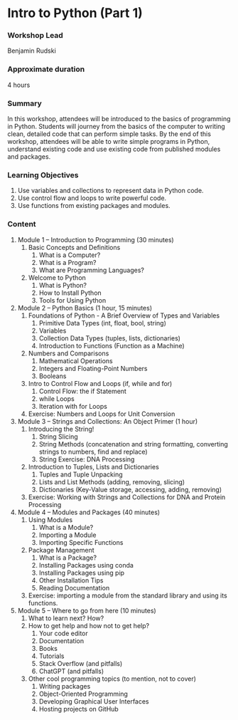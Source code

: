 # Intro to Python (Part 1)

### Workshop Lead

Benjamin Rudski

### Approximate duration

4 hours

### Summary

In this workshop, attendees will be introduced to the basics of programming in Python. Students will journey from the basics of the computer to writing clean, detailed code that can perform simple tasks. By the end of this workshop, attendees will be able to write simple programs in Python, understand existing code and use existing code from published modules and packages.

### Learning Objectives

1. Use variables and collections to represent data in Python code.
2. Use control flow and loops to write powerful code.
3. Use functions from existing packages and modules.

### Content

1.	Module 1 – Introduction to Programming (30 minutes)
    1.	Basic Concepts and Definitions
        1.	What is a Computer?
        2.	What is a Program?
        3.	What are Programming Languages?
    2.	Welcome to Python
        1.	What is Python?
        2.	How to Install Python
        3.	Tools for Using Python
2.	Module 2 – Python Basics (1 hour, 15 minutes)
    1.	Foundations of Python - A Brief Overview of Types and Variables
        1.	Primitive Data Types (int, float, bool, string)
        2.	Variables
        3.	Collection Data Types (tuples, lists, dictionaries)
        4.	Introduction to Functions (Function as a Machine)
    2.	Numbers and Comparisons
        1.	Mathematical Operations
        2.	Integers and Floating-Point Numbers
        3.	Booleans
    3.	Intro to Control Flow and Loops (if, while and for)
        1.	Control Flow: the if Statement
        2.	while Loops
        3.	Iteration with for Loops
    4.	Exercise: Numbers and Loops for Unit Conversion
3.	Module 3 – Strings and Collections: An Object Primer (1 hour)
    1.	Introducing the String!
        1.	String Slicing
        2.	String Methods (concatenation and string formatting, converting strings to numbers, find and replace)
        3.	String Exercise: DNA Processing
    2.	Introduction to Tuples, Lists and Dictionaries
        1.	Tuples and Tuple Unpacking
        2.	Lists and List Methods (adding, removing, slicing)
        3.	Dictionaries (Key-Value storage, accessing, adding, removing)
    3.	Exercise: Working with Strings and Collections for DNA and Protein Processing
4.	Module 4 – Modules and Packages (40 minutes)
    1.	Using Modules
        1.	What is a Module?
        2.	Importing a Module
        3.	Importing Specific Functions
    2.	Package Management
        1.	What is a Package?
        2.	Installing Packages using conda 
        3.	Installing Packages using pip
        4.	Other Installation Tips
        5.	Reading Documentation
    3.	Exercise: importing a module from the standard library and using its functions.
5.	Module 5 – Where to go from here (10 minutes)
    1.	What to learn next? How?
    2.	How to get help and how not to get help?
        1.	Your code editor
        2.	Documentation
        3.	Books
        4.	Tutorials
        5.	Stack Overflow (and pitfalls)
        6.	ChatGPT (and pitfalls)
    3.	Other cool programming topics (to mention, not to cover)
        1.	Writing packages
        2.	Object-Oriented Programming
        3.	Developing Graphical User Interfaces
        4.	Hosting projects on GitHub

